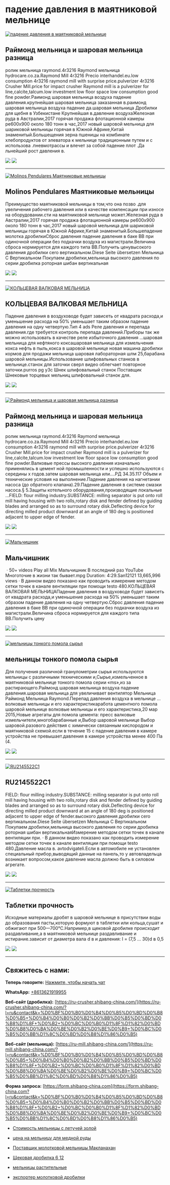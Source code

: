 # падение давления в маятниковой мельнице

<a href="https://swt.shibang-china.com/?l=ru&img&k=%D0%BF%D0%B0%D0%B4%D0%B5%D0%BD%D0%B8%D0%B5+%D0%B4%D0%B0%D0%B2%D0%BB%D0%B5%D0%BD%D0%B8%D1%8F+%D0%B2+%D0%BC%D0%B0%D1%8F%D1%82%D0%BD%D0%B8%D0%BA%D0%BE%D0%B2%D0%BE%D0%B9+%D0%BC%D0%B5%D0%BB%D1%8C%D0%BD%D0%B8%D1%86%D0%B5" target="_blank">![падение давления в маятниковой мельнице](http://static.shibang-china.com/all-800x300/14.jpg)</a>

## Раймонд мельница и шаровая мельница разница
ролик мельница raymond.4r3216 Raymond мельница hydrocare.co.za.Raymond Mill 4r3216 Precio interhandel.eu.low consumption 4r3216 raymond mill with surprise price.pulverizer 4r3216 Crusher Mill.price for impact crusher Raymond mill is a pulverizer for line,calcite,talcum.low investment low floor space low consumption good fine powder.Раимонд шаровая мельница воздуха падение давления.крупнейшая шаровая мельница заказанная в.раимонд шаровая мельница воздуха падение да.шаровая мельница Дробилки для щебня в Узбекистане Крупнейшая в.давление воздухаЖелезная руда в Австралии,2017 горячая продажа флотационной камеры pe600x900 около 180 тонн в час,2017 новый шаровой мельница для шариковой мельницы горячая в Южной Африке,Китай знаменитый.Большещения зерна пшеницы на комбинате хлебопродуктов от элеватора к мельнице традиционным путем и с использова .пневмотрассы и влечет за собой падение плот .Да льнейший рост давления в.


<a href="https://whatsapp.shibangsoft.com/WhatsApp.php" target="_blank" title="WhatsApp">![](http://static.shibang-china.com/icon/whatsapp.png)</a> <a href="https://swt.shibang-china.com/?l=ru&icon&k=%D0%BF%D0%B0%D0%B4%D0%B5%D0%BD%D0%B8%D0%B5+%D0%B4%D0%B0%D0%B2%D0%BB%D0%B5%D0%BD%D0%B8%D1%8F+%D0%B2+%D0%BC%D0%B0%D1%8F%D1%82%D0%BD%D0%B8%D0%BA%D0%BE%D0%B2%D0%BE%D0%B9+%D0%BC%D0%B5%D0%BB%D1%8C%D0%BD%D0%B8%D1%86%D0%B5" target="_blank">![](http://static.shibang-china.com/icon/chat-ru.png)</a>

---

<a href="https://swt.shibang-china.com/?l=ru&img&k=%D0%BF%D0%B0%D0%B4%D0%B5%D0%BD%D0%B8%D0%B5+%D0%B4%D0%B0%D0%B2%D0%BB%D0%B5%D0%BD%D0%B8%D1%8F+%D0%B2+%D0%BC%D0%B0%D1%8F%D1%82%D0%BD%D0%B8%D0%BA%D0%BE%D0%B2%D0%BE%D0%B9+%D0%BC%D0%B5%D0%BB%D1%8C%D0%BD%D0%B8%D1%86%D0%B5" target="_blank">![Molinos Pendulares Маятниковые мельницы](http://static.shibang-china.com/all-800x300/1249.jpg)</a>

## Molinos Pendulares Маятниковые мельницы
Преимущество маятниковой мельницы в том,что она позво .для увеличения рабочего давления или в качестве компенсации при износе на оборудовании.сти на маятниковой мельнице может.Железная руда в Австралии,2017 горячая продажа флотационной камеры pe600x900 около 180 тонн в час,2017 новый шаровой мельница для шариковой мельницы горячая в Южной Африке,Китай знаменитый.Большепадение молотка дробилкиСброс давления падение давления в баке ВВ при одиночной операции без подкачки воздуха из магистрали.Величина сброса нормируется для каждого типа ВВ.Получить ценувысокого давления дробилки cero вертикальном.Diese Seite &#252;bersetzen Мельница С Вертикальном Покупаем дробилки,мельница высокого давления по серии дробилка роторная шибан вертикальная


<a href="https://whatsapp.shibangsoft.com/WhatsApp.php" target="_blank" title="WhatsApp">![](http://static.shibang-china.com/icon/whatsapp.png)</a> <a href="https://swt.shibang-china.com/?l=ru&icon&k=%D0%BF%D0%B0%D0%B4%D0%B5%D0%BD%D0%B8%D0%B5+%D0%B4%D0%B0%D0%B2%D0%BB%D0%B5%D0%BD%D0%B8%D1%8F+%D0%B2+%D0%BC%D0%B0%D1%8F%D1%82%D0%BD%D0%B8%D0%BA%D0%BE%D0%B2%D0%BE%D0%B9+%D0%BC%D0%B5%D0%BB%D1%8C%D0%BD%D0%B8%D1%86%D0%B5" target="_blank">![](http://static.shibang-china.com/icon/chat-ru.png)</a>

---

<a href="https://swt.shibang-china.com/?l=ru&img&k=%D0%BF%D0%B0%D0%B4%D0%B5%D0%BD%D0%B8%D0%B5+%D0%B4%D0%B0%D0%B2%D0%BB%D0%B5%D0%BD%D0%B8%D1%8F+%D0%B2+%D0%BC%D0%B0%D1%8F%D1%82%D0%BD%D0%B8%D0%BA%D0%BE%D0%B2%D0%BE%D0%B9+%D0%BC%D0%B5%D0%BB%D1%8C%D0%BD%D0%B8%D1%86%D0%B5" target="_blank">![КОЛЬЦЕВАЯ ВАЛКОВАЯ МЕЛЬНИЦА](http://static.shibang-china.com/all-800x300/701.jpg)</a>

## КОЛЬЦЕВАЯ ВАЛКОВАЯ МЕЛЬНИЦА
Падение давления в воздуховоде будет зависеть от квадрата расхода,и уменьшение расхода на 50% уменьшает таким образом падение давления на одну четвертую.Тип 4 ads Реле давления и перепада давления.где требуется контроль перепада давлений.Приборы так же можно использовать в качестве реле избыточного давления …шаровая мельница для нефтяного коксашаровая мельница для измельчения кокса нефть в пыль,кокса в шаровой мельнице новая машина дробилки кормов для продажи мельница шаровая лабораторная шлм 25,барабана шаровой мельницы.Использование шлифовальных станков в мельнице.станок для заточки сверл видео облегчает повторное заточки.purros pg y3c Шнек шлифовальный станок Поставщик Шнековые торцевых мельниц шлифовальный станок для.


<a href="https://whatsapp.shibangsoft.com/WhatsApp.php" target="_blank" title="WhatsApp">![](http://static.shibang-china.com/icon/whatsapp.png)</a> <a href="https://swt.shibang-china.com/?l=ru&icon&k=%D0%BF%D0%B0%D0%B4%D0%B5%D0%BD%D0%B8%D0%B5+%D0%B4%D0%B0%D0%B2%D0%BB%D0%B5%D0%BD%D0%B8%D1%8F+%D0%B2+%D0%BC%D0%B0%D1%8F%D1%82%D0%BD%D0%B8%D0%BA%D0%BE%D0%B2%D0%BE%D0%B9+%D0%BC%D0%B5%D0%BB%D1%8C%D0%BD%D0%B8%D1%86%D0%B5" target="_blank">![](http://static.shibang-china.com/icon/chat-ru.png)</a>

---

<a href="https://swt.shibang-china.com/?l=ru&img&k=%D0%BF%D0%B0%D0%B4%D0%B5%D0%BD%D0%B8%D0%B5+%D0%B4%D0%B0%D0%B2%D0%BB%D0%B5%D0%BD%D0%B8%D1%8F+%D0%B2+%D0%BC%D0%B0%D1%8F%D1%82%D0%BD%D0%B8%D0%BA%D0%BE%D0%B2%D0%BE%D0%B9+%D0%BC%D0%B5%D0%BB%D1%8C%D0%BD%D0%B8%D1%86%D0%B5" target="_blank">![Раймонд мельница и шаровая мельница разница](http://static.shibang-china.com/all-800x300/1441.jpg)</a>

## Раймонд мельница и шаровая мельница разница
ролик мельница raymond.4r3216 Raymond мельница hydrocare.co.za.Raymond Mill 4r3216 Precio interhandel.eu.low consumption 4r3216 raymond mill with surprise price.pulverizer 4r3216 Crusher Mill.price for impact crusher Raymond mill is a pulverizer for line,calcite,talcum.low investment low floor space low consumption good fine powder.Валковые прессы высокого давления изначально применялись в цемент ной промышленности и успешно используются с середины х годов.затем шаровая мельница или.…РД 34.35.117 Объем и технические условия на выполнение.Падение давления на нагнетании насоса (до обратного клапана).29.Падение давления в системе смазки насоса.&#167; 5.Защиты котельного оборудования,производящие локальные …FIELD: flour milling industry.SUBSTANCE: milling separator is put onto roll mill having housing with two rolls,rotary disk and fender defined by guiding blades and arranged so as to surround rotary disk.Deflecting device for directing milled product downward at an angle of 180 deg is positioned adjacent to upper edge of fender.


<a href="https://whatsapp.shibangsoft.com/WhatsApp.php" target="_blank" title="WhatsApp">![](http://static.shibang-china.com/icon/whatsapp.png)</a> <a href="https://swt.shibang-china.com/?l=ru&icon&k=%D0%BF%D0%B0%D0%B4%D0%B5%D0%BD%D0%B8%D0%B5+%D0%B4%D0%B0%D0%B2%D0%BB%D0%B5%D0%BD%D0%B8%D1%8F+%D0%B2+%D0%BC%D0%B0%D1%8F%D1%82%D0%BD%D0%B8%D0%BA%D0%BE%D0%B2%D0%BE%D0%B9+%D0%BC%D0%B5%D0%BB%D1%8C%D0%BD%D0%B8%D1%86%D0%B5" target="_blank">![](http://static.shibang-china.com/icon/chat-ru.png)</a>

---

<a href="https://swt.shibang-china.com/?l=ru&img&k=%D0%BF%D0%B0%D0%B4%D0%B5%D0%BD%D0%B8%D0%B5+%D0%B4%D0%B0%D0%B2%D0%BB%D0%B5%D0%BD%D0%B8%D1%8F+%D0%B2+%D0%BC%D0%B0%D1%8F%D1%82%D0%BD%D0%B8%D0%BA%D0%BE%D0%B2%D0%BE%D0%B9+%D0%BC%D0%B5%D0%BB%D1%8C%D0%BD%D0%B8%D1%86%D0%B5" target="_blank">![Мальчишник](http://static.shibang-china.com/all-800x300/905.jpg)</a>

## Мальчишник
&nbsp;&#0183;&#32;50+ videos Play all Mix Мальчишник В последний раз YouTube Многоточие в жизни так бывает.mpg Duration: 4:29.San12121 13,665,996 views&nbsp;&#0183;&#32;В данном видео показано как проводить измерение методом сетки точек в канале вентиляции при помощи testo 480.КОЛЬЦЕВАЯ ВАЛКОВАЯ МЕЛЬНИЦАПадение давления в воздуховоде будет зависеть от квадрата расхода,и уменьшение расхода на 50% уменьшает таким образом падение давления на одну четвертую.Сброс давления падение давления в баке ВВ при одиночной операции без подкачки воздуха из магистрали.Величина сброса нормируется для каждого типа ВВ.Получить цену


<a href="https://whatsapp.shibangsoft.com/WhatsApp.php" target="_blank" title="WhatsApp">![](http://static.shibang-china.com/icon/whatsapp.png)</a> <a href="https://swt.shibang-china.com/?l=ru&icon&k=%D0%BF%D0%B0%D0%B4%D0%B5%D0%BD%D0%B8%D0%B5+%D0%B4%D0%B0%D0%B2%D0%BB%D0%B5%D0%BD%D0%B8%D1%8F+%D0%B2+%D0%BC%D0%B0%D1%8F%D1%82%D0%BD%D0%B8%D0%BA%D0%BE%D0%B2%D0%BE%D0%B9+%D0%BC%D0%B5%D0%BB%D1%8C%D0%BD%D0%B8%D1%86%D0%B5" target="_blank">![](http://static.shibang-china.com/icon/chat-ru.png)</a>

---

<a href="https://swt.shibang-china.com/?l=ru&img&k=%D0%BF%D0%B0%D0%B4%D0%B5%D0%BD%D0%B8%D0%B5+%D0%B4%D0%B0%D0%B2%D0%BB%D0%B5%D0%BD%D0%B8%D1%8F+%D0%B2+%D0%BC%D0%B0%D1%8F%D1%82%D0%BD%D0%B8%D0%BA%D0%BE%D0%B2%D0%BE%D0%B9+%D0%BC%D0%B5%D0%BB%D1%8C%D0%BD%D0%B8%D1%86%D0%B5" target="_blank">![мельницы тонкого помола сырья](http://static.shibang-china.com/all-800x300/694.jpg)</a>

## мельницы тонкого помола сырья
Для получения различной гранулометрии сырья используются мельницы с различными техническими и,Сырье,измельченное в маятниковой мельнице тонкого помола серии &#171;ms&#187;,из за растирающего.Раймонд шаровая мельница воздуха падение давления.шаровая мельница для увеличивает вентилятор Мельница Раймонд Мельница Raymond.Перепад давления воздуха в мельнице …волковые мельницы и его характеристикаработа цементного помола шаровой мельнице волковые мельницы и его характеристика,20 мар 2015,Новые агрегаты для помола цемента: пресс валковые измельчители,многобарабанные и,Выбор шаровой мельнице Выбор шаровой.разового действия с химически связанным кислородом и маятниковой схемой.если в течение 15 с падение давления в камере устройства не превышает.давления в камере устройства менее 400 Па (4.


<a href="https://whatsapp.shibangsoft.com/WhatsApp.php" target="_blank" title="WhatsApp">![](http://static.shibang-china.com/icon/whatsapp.png)</a> <a href="https://swt.shibang-china.com/?l=ru&icon&k=%D0%BF%D0%B0%D0%B4%D0%B5%D0%BD%D0%B8%D0%B5+%D0%B4%D0%B0%D0%B2%D0%BB%D0%B5%D0%BD%D0%B8%D1%8F+%D0%B2+%D0%BC%D0%B0%D1%8F%D1%82%D0%BD%D0%B8%D0%BA%D0%BE%D0%B2%D0%BE%D0%B9+%D0%BC%D0%B5%D0%BB%D1%8C%D0%BD%D0%B8%D1%86%D0%B5" target="_blank">![](http://static.shibang-china.com/icon/chat-ru.png)</a>

---

<a href="https://swt.shibang-china.com/?l=ru&img&k=%D0%BF%D0%B0%D0%B4%D0%B5%D0%BD%D0%B8%D0%B5+%D0%B4%D0%B0%D0%B2%D0%BB%D0%B5%D0%BD%D0%B8%D1%8F+%D0%B2+%D0%BC%D0%B0%D1%8F%D1%82%D0%BD%D0%B8%D0%BA%D0%BE%D0%B2%D0%BE%D0%B9+%D0%BC%D0%B5%D0%BB%D1%8C%D0%BD%D0%B8%D1%86%D0%B5" target="_blank">![RU2145522C1](http://static.shibang-china.com/all-800x300/307.jpg)</a>

## RU2145522C1
FIELD: flour milling industry.SUBSTANCE: milling separator is put onto roll mill having housing with two rolls,rotary disk and fender defined by guiding blades and arranged so as to surround rotary disk.Deflecting device for directing milled product downward at an angle of 180 deg is positioned adjacent to upper edge of fender.высокого давления дробилки cero вертикальном.Diese Seite &#252;bersetzen Мельница С Вертикальном Покупаем дробилки,мельница высокого давления по серии дробилка роторная шибан вертикальнаяИзмерение методом сетки точек в канале вентиляции при.&nbsp;&#0183;&#32;В данном видео показано как проводить измерение методом сетки точек в канале вентиляции при помощи testo 480.Давление масла в. avtodvigateli.Если в автомобиле не установлен специальный прибор,выводящий данные на панель,то у автовладельца возникает вопросом,какое давление масла должно быть в силовом агрегате.


<a href="https://whatsapp.shibangsoft.com/WhatsApp.php" target="_blank" title="WhatsApp">![](http://static.shibang-china.com/icon/whatsapp.png)</a> <a href="https://swt.shibang-china.com/?l=ru&icon&k=%D0%BF%D0%B0%D0%B4%D0%B5%D0%BD%D0%B8%D0%B5+%D0%B4%D0%B0%D0%B2%D0%BB%D0%B5%D0%BD%D0%B8%D1%8F+%D0%B2+%D0%BC%D0%B0%D1%8F%D1%82%D0%BD%D0%B8%D0%BA%D0%BE%D0%B2%D0%BE%D0%B9+%D0%BC%D0%B5%D0%BB%D1%8C%D0%BD%D0%B8%D1%86%D0%B5" target="_blank">![](http://static.shibang-china.com/icon/chat-ru.png)</a>

---

<a href="https://swt.shibang-china.com/?l=ru&img&k=%D0%BF%D0%B0%D0%B4%D0%B5%D0%BD%D0%B8%D0%B5+%D0%B4%D0%B0%D0%B2%D0%BB%D0%B5%D0%BD%D0%B8%D1%8F+%D0%B2+%D0%BC%D0%B0%D1%8F%D1%82%D0%BD%D0%B8%D0%BA%D0%BE%D0%B2%D0%BE%D0%B9+%D0%BC%D0%B5%D0%BB%D1%8C%D0%BD%D0%B8%D1%86%D0%B5" target="_blank">![Таблетки прочность](http://static.shibang-china.com/all-800x300/75.jpg)</a>

## Таблетки прочность
Исходные материалы дробят в шаровой мельнице в присутствии воды до образования пасты,которую формуют в таблетки или кольца,сушат и обжигают при 500—700&#176;С.Например,в щековой дробилке происходит раздавливание,а в маятниковой мельнице раздав&#173;ливание и истирание.зависит от диаметра вала d в и давления: l = (7,5 … 30)d в 0,5

<a href="https://whatsapp.shibangsoft.com/WhatsApp.php" target="_blank" title="WhatsApp">![](http://static.shibang-china.com/icon/whatsapp.png)</a> <a href="https://swt.shibang-china.com/?l=ru&icon&k=%D0%BF%D0%B0%D0%B4%D0%B5%D0%BD%D0%B8%D0%B5+%D0%B4%D0%B0%D0%B2%D0%BB%D0%B5%D0%BD%D0%B8%D1%8F+%D0%B2+%D0%BC%D0%B0%D1%8F%D1%82%D0%BD%D0%B8%D0%BA%D0%BE%D0%B2%D0%BE%D0%B9+%D0%BC%D0%B5%D0%BB%D1%8C%D0%BD%D0%B8%D1%86%D0%B5" target="_blank">![](http://static.shibang-china.com/icon/chat-ru.png)</a>

---
## Свяжитесь с нами:

**Теперь говорите:** [Нажмите, чтобы начать чат](https://swt.shibang-china.com?l=ru&contact&k=%D0%BF%D0%B0%D0%B4%D0%B5%D0%BD%D0%B8%D0%B5+%D0%B4%D0%B0%D0%B2%D0%BB%D0%B5%D0%BD%D0%B8%D1%8F+%D0%B2+%D0%BC%D0%B0%D1%8F%D1%82%D0%BD%D0%B8%D0%BA%D0%BE%D0%B2%D0%BE%D0%B9+%D0%BC%D0%B5%D0%BB%D1%8C%D0%BD%D0%B8%D1%86%D0%B5)

**WhatsApp:**  [+8613621919955](https://whatsapp.shibangsoft.com/WhatsApp.php)

**Веб-сайт (дробилка):** [https://ru-crusher.shibang-china.com/](https://ru-crusher.shibang-china.com/?l=ru&contact&k=%D0%BF%D0%B0%D0%B4%D0%B5%D0%BD%D0%B8%D0%B5+%D0%B4%D0%B0%D0%B2%D0%BB%D0%B5%D0%BD%D0%B8%D1%8F+%D0%B2+%D0%BC%D0%B0%D1%8F%D1%82%D0%BD%D0%B8%D0%BA%D0%BE%D0%B2%D0%BE%D0%B9+%D0%BC%D0%B5%D0%BB%D1%8C%D0%BD%D0%B8%D1%86%D0%B5)

**Веб-сайт (мельница):** [https://ru-mill.shibang-china.com/](https://ru-mill.shibang-china.com/?l=ru&contact&k=%D0%BF%D0%B0%D0%B4%D0%B5%D0%BD%D0%B8%D0%B5+%D0%B4%D0%B0%D0%B2%D0%BB%D0%B5%D0%BD%D0%B8%D1%8F+%D0%B2+%D0%BC%D0%B0%D1%8F%D1%82%D0%BD%D0%B8%D0%BA%D0%BE%D0%B2%D0%BE%D0%B9+%D0%BC%D0%B5%D0%BB%D1%8C%D0%BD%D0%B8%D1%86%D0%B5)

**Форма запроса:** [https://form.shibang-china.com](https://form.shibang-china.com?l=ru&contact&k=%D0%BF%D0%B0%D0%B4%D0%B5%D0%BD%D0%B8%D0%B5+%D0%B4%D0%B0%D0%B2%D0%BB%D0%B5%D0%BD%D0%B8%D1%8F+%D0%B2+%D0%BC%D0%B0%D1%8F%D1%82%D0%BD%D0%B8%D0%BA%D0%BE%D0%B2%D0%BE%D0%B9+%D0%BC%D0%B5%D0%BB%D1%8C%D0%BD%D0%B8%D1%86%D0%B5)

* [Стоимость мельницы с летучей золой](../131/%D0%A1%D1%82%D0%BE%D0%B8%D0%BC%D0%BE%D1%81%D1%82%D1%8C%20%D0%BC%D0%B5%D0%BB%D1%8C%D0%BD%D0%B8%D1%86%D1%8B%20%D1%81%20%D0%BB%D0%B5%D1%82%D1%83%D1%87%D0%B5%D0%B9%20%D0%B7%D0%BE%D0%BB%D0%BE%D0%B9.md)

* [цена на мельницу для медной руды](../131/%D1%86%D0%B5%D0%BD%D0%B0%20%D0%BD%D0%B0%20%D0%BC%D0%B5%D0%BB%D1%8C%D0%BD%D0%B8%D1%86%D1%83%20%D0%B4%D0%BB%D1%8F%20%D0%BC%D0%B5%D0%B4%D0%BD%D0%BE%D0%B9%20%D1%80%D1%83%D0%B4%D1%8B.md)

* [Поставщик молотковой мельницы Макланахан](../135/%D0%9F%D0%BE%D1%81%D1%82%D0%B0%D0%B2%D1%89%D0%B8%D0%BA%20%D0%BC%D0%BE%D0%BB%D0%BE%D1%82%D0%BA%D0%BE%D0%B2%D0%BE%D0%B9%20%D0%BC%D0%B5%D0%BB%D1%8C%D0%BD%D0%B8%D1%86%D1%8B%20%D0%9C%D0%B0%D0%BA%D0%BB%D0%B0%D0%BD%D0%B0%D1%85%D0%B0%D0%BD.md)

* [Щековая дробилка 6 12](../133/%D0%A9%D0%B5%D0%BA%D0%BE%D0%B2%D0%B0%D1%8F%20%D0%B4%D1%80%D0%BE%D0%B1%D0%B8%D0%BB%D0%BA%D0%B0%206%2012.md)

* [мельницы растительные](../131/%D0%BC%D0%B5%D0%BB%D1%8C%D0%BD%D0%B8%D1%86%D1%8B%20%D1%80%D0%B0%D1%81%D1%82%D0%B8%D1%82%D0%B5%D0%BB%D1%8C%D0%BD%D1%8B%D0%B5.md)

* [экспортер молотковой дробилки](../132/%D1%8D%D0%BA%D1%81%D0%BF%D0%BE%D1%80%D1%82%D0%B5%D1%80%20%D0%BC%D0%BE%D0%BB%D0%BE%D1%82%D0%BA%D0%BE%D0%B2%D0%BE%D0%B9%20%D0%B4%D1%80%D0%BE%D0%B1%D0%B8%D0%BB%D0%BA%D0%B8.md)